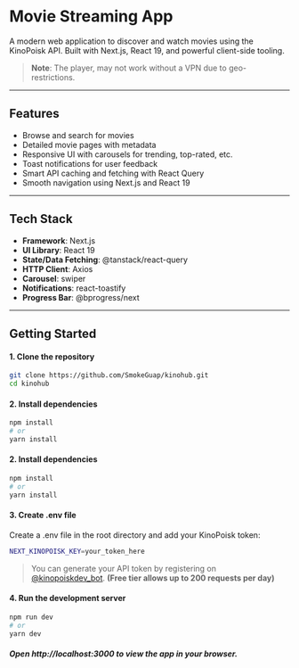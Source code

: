 # Movie Streaming App

A modern web application to discover and watch movies using the KinoPoisk API. Built with Next.js, React 19, and powerful client-side tooling.

> **Note**: The player, may not work without a VPN due to geo-restrictions.

---

## Features

- Browse and search for movies
- Detailed movie pages with metadata
- Responsive UI with carousels for trending, top-rated, etc.
- Toast notifications for user feedback
- Smart API caching and fetching with React Query
- Smooth navigation using Next.js and React 19

---

## Tech Stack

- **Framework**: Next.js
- **UI Library**: React 19
- **State/Data Fetching**: @tanstack/react-query
- **HTTP Client**: Axios
- **Carousel**: swiper
- **Notifications**: react-toastify
- **Progress Bar**: @bprogress/next

---

## Getting Started

#### 1. Clone the repository

```bash
git clone https://github.com/SmokeGuap/kinohub.git
cd kinohub
```

#### 2. Install dependencies

```bash
npm install
# or
yarn install
```

#### 2. Install dependencies

```bash
npm install
# or
yarn install
```

#### 3. Create .env file

Create a .env file in the root directory and add your KinoPoisk token:

```bash
NEXT_KINOPOISK_KEY=your_token_here
```

> You can generate your API token by registering on [@kinopoiskdev_bot](https://t.me/kinopoiskdev_bot). **(Free tier allows up to 200 requests per day)**

#### 4. Run the development server

```bash
npm run dev
# or
yarn dev
```

##### Open http://localhost:3000 to view the app in your browser.
